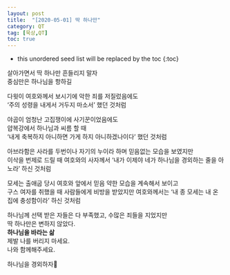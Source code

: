 ```yaml
---
layout: post
title:  "[2020-05-01] 딱 하나만"
category: QT
tag: [묵상,QT]
toc: true
---
```

* this unordered seed list will be replaced by the toc
{:toc}


살아가면서 딱 하나만 흔들리지 말자 <br/>
중심만은 하나님을 항하길<br/>

다윗이 여호와께서 보시기에 악한 죄를 저질렀음에도<br/>
‘주의 성령을 내게서 거두지 마소서’ 했던 것처럼<br/>

야곱이 엄청난 고집쟁이에 사기꾼이었음에도<br/>
얍복강에서 하나님과 씨름 할 때<br/>
‘내게 축복하지 아니하면 가게 하지 아니하겠나이다’ 했던 것처럼<br/>

아브라함은 사라를 두번이나 자기의 누이라 하며 믿음없는 모습을 보였지만<br/>
이삭을 번제로 드릴 때 여호와의 사자께서 ‘내가 이제야 네가 하나님을 경외하는 줄을 아노라’ 하신 것처럼

모세는 출애굽 당시 여호와 앞에서 믿음 약한 모습을 계속해서 보이고 <br/>구스 여자를 취했을 때 사람들에게 비방을 받았지만 여호와께서는 ‘내 종 모세는 내 온 집에 충성함이라’ 하신 것처럼

하나님께 선택 받은 자들은 다 부족했고, 수많은 죄들을 지었지만<br/>
딱 하나만은 변하지 않았다.<br/>
**하나님을 바라는 삶**<br/>
제발 나를 버리지 마세요.<br/>
나와 함께해주세요.

하나님을 경외하자🙏
